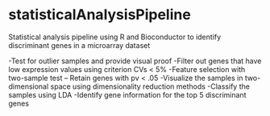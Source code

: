 # statisticalAnalysisPipeline
Statistical analysis pipeline using R and Bioconductor to identify discriminant genes in a microarray dataset

-Test for outlier samples and provide visual proof
-Filter out genes that have low expression values using criterion CVs < 5%
-Feature selection with two-sample test – Retain genes with pv < .05
-Visualize the samples in two-dimensional space using dimensionality reduction methods
-Classify the samples using LDA
-Identify gene information for the top 5 discriminant genes
